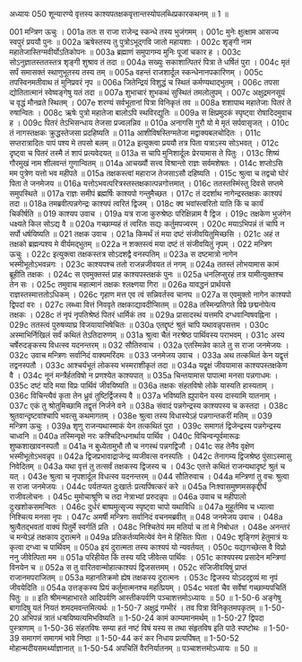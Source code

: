 अध्यायः 050
शून्यारण्ये वृत्तस्य काश्यपतक्षकवृत्तान्तस्योपलब्धिप्रकारकथनम् ॥ 1 ॥ 

001	मन्त्रिण ऊचुः । 
001a	ततः स राजा राजेन्द्र स्कन्धे तस्य भुजंगमम् ।
001c	मुनेः क्षुत्क्षाम आसज्य स्वपुरं प्रययौ पुनः ॥
002a	ऋषेस्तस्य तु पुत्रोऽभूद्गवि जातो महायशाः ।
002c	शृङ्गी नाम महातेजास्तिग्मवीर्योऽतिकोपनः ॥
003a	ब्रह्माणं समुपागम्य मुनिः पूजां चकार ह ।
003c	सोऽनुज्ञातस्ततस्तत्र शृङ्गी शुश्राव तं तदा ॥
004a	सख्युः सकाशात्पितरं पित्रा ते धर्षितं पुरा ।
004c	मृतं सर्पं समासक्तं स्थाणुभूतस्य तस्य तम् ॥
005a	वहन्तं राजशार्दूल स्कन्धेनानपकारिणम् ।
005c	तपस्विनमतीवाथ तं मुनिप्रवरं नृप ॥
006a	जितेन्द्रियं विशुद्धं च स्थितं कर्मण्यथाद्भुतम् ।
006c	तपसा द्योतितात्मानं स्वेष्वङ्गेषु यतं तदा ॥
007a	शुभाचारं शुभकथं सुस्थितं तमलोलुपम् ।
007c	अक्षुद्रमनसूयं च वृद्धं मौनव्रते स्थितम् । 
007e	शरण्यं सर्वभूतानां पित्रा विनिकृतं तव ॥ 
008a	शशापाथ महातेजाः पितरं ते रुषान्वितः ।
008c	ऋषेः पुत्रो महातेजा बालोऽपि स्थविरद्युतिः ॥
009a	स क्षिप्रमुदकं स्पृष्ट्वा रोषादिदमुवाच ह ।
009c	पितरं तेऽभिसन्धाय तेजसा प्रज्वलन्निव ॥
010a	अनागसि गुरौ यो मे मृतं सर्पवासृजत् ।
010c	तं नागस्तक्षकः क्रुद्धस्तेजसा प्रदहिष्यति ॥
011a	आशीविषस्तिग्मतेजा मद्वाक्यबलचोदितः ।
011c	सप्तरात्रादितः पापं पश्य मे तपसो बलम् ॥
012a	इत्युक्त्वा प्रययौ तत्र पिता यत्राऽस्य सोऽभवत् ।
012c	दृष्ट्वा च पितरं तस्मै तं शापं प्रत्यवेदयत् ॥
013a	स चापि मुनिशार्दूलः प्रेरयामास ते पितुः ।
013c	शिष्यं गौरमुखं नाम शीलवन्तं गुणान्वितम् ॥
014a	आचख्यौं सत्त्व विश्रान्तो राज्ञः सर्वमशेषतः ।
014c	शप्तोऽसि मम पुत्रेण यत्तो भव महीपते ॥
015a	तक्षकस्त्वां महाराज तेजसाऽसौ दहिष्यति ।
015c	श्रुत्वा च तद्वचो घोरं पिता ते जनमेजय ॥
016a	यत्तोऽभवत्परित्रस्तस्तक्षकात्पन्नगोत्तमात् ।
016c	ततस्तस्मिंस्तु दिवसे सप्तमे समुपस्थिते ॥
017a	राज्ञः समीपं ब्रह्मर्षिः काश्यपो गन्तुमैच्छत ।
017c	तं ददर्शाथ नागेन्द्रस्तक्षकः काश्यपं तदा ॥
018a	तमब्रवीत्पन्नगेन्द्रः काश्यपं त्वरितं द्विजम् ।
018c	क्व भवांस्त्वरितो याति किं च कार्यं चिकीर्षति ॥
019	काश्यप उवाच । 
019a	यत्र राजा कुरुश्रेष्ठः परिक्षिन्नाम वै द्विज ।
019c	तक्षकेण भुजंगेन धक्ष्यते किल सोऽद्य वै ॥
020a	गच्छाम्यहं तं त्वरितः सद्यः कर्तुमपज्वरम् ।
020c	मयाऽभिपन्नं तं चापि न सर्पो धर्षयिष्यति ॥
021	तक्षक उवाच । 
021a	किमर्थं तं मया दष्टं संजीवयितुमिच्छसि ।
021c	अहं त तक्षको ब्रह्मन्पश्य मे वीर्यमद्भुतम् ॥
022a	न शक्तस्त्वं मया दष्टं तं संजीवयितुं नृपम् । 
022	मन्त्रिण ऊचुः ।
022c	इत्युक्त्वा तक्षकस्तत्र सोऽदशद्वै वनस्पतिम् ॥ 
023a	स दष्टमात्रो नागेन भस्मीभूतोऽभवन्नगः ।
023c	काश्यपश्च ततो राजन्नजीवयत तं नगम् ॥
024a	ततस्तं लोभयामास कामं ब्रूहीति तक्षकः ।
024c	स एवमुक्तस्तं प्राह काश्यपस्तक्षकं पुनः ॥
025a	धनलिप्सुरहं तत्र यामीत्युक्तश्च तेन सः ।
025c	तमुवाच महात्मानं तक्षकः श्लक्ष्णया गिरा ॥
026a	यावद्धनं प्रार्थयसे राज्ञस्तस्मात्ततोऽधिकम् ।
026c	गृहाण मत्त एव त्वं सन्निवर्तस्व चानघ ॥
027a	स एवमुक्तो नागेन काश्यपो द्विपदां वरः ।
027c	लब्ध्वा वित्तं निववृते तक्षकाद्यावदीप्सितम् ॥
028a	तस्मिन्प्रतिगते विप्रे छद्मनोपेत्य तक्षकः ।
028c	तं नृपं नृपतिश्रेष्ठं पितरं धार्मिकं तव ॥
029a	प्रासादस्थं यत्तमपि दग्धवान्विषवह्निना ।
029c	ततस्त्वं पुरुषव्याघ्र विजयायाभिषेचितः ॥
030a	एतद्दृष्टं श्रुतं चापि यथावन्नृपसत्तम ।
030c	अस्माभिर्निखिलं सर्वं कथितं तेऽतिदारुणम् ॥
031a	श्रुत्वा चैतं नरश्रेष्ठ पार्थिवस्य पराभवम् ।
031c	अस्य चर्षेरुदङ्कस्य विधत्स्व यदनन्तरम् ॥
032	सौतिरुवाच । 
032a	एतस्मिन्नेव काले तु स राजा जनमेजयः ।
032c	उवाच मन्त्रिणः सर्वानिदं वाक्यमरिंदमः ॥
033	जनमेजय उवाच । 
033a	अथ तत्कथितं केन यद्वृत्तं तद्वनस्पतौ ।
033c	आश्चर्यभूतं लोकस्य भस्मराशीकृतं तदा ॥
034a	यद्वृक्षं जीवयामास काश्यपस्तक्षकेण वै ।
034c	नूनं मन्त्रैर्हतविषो न प्रणश्येत काश्यपात् ॥
035a	चिन्तयामास पापात्मा मनसा पन्नगाधमः ।
035c	दष्टं यदि मया विप्रः पार्थिवं जीवयिष्यति ॥
036a	तक्षकः संहतविषो लोके यास्यति हास्यताम् ।
036c	विचिन्त्यैवं कृता तेन ध्रुवं तुष्टिर्द्विजस्य वै ॥
037a	भविष्यति ह्युपायेन यस्य दास्यामि यातनाम् ।
037c	एकं तु श्रोतुमिच्छामि तद्वृत्तं निर्जने वने ॥
038a	संवादं पन्नगेन्द्रस्य काश्यपस्य च कस्तदा ।
038c	श्रुतवान्दृष्टवांश्चापि भवत्सु कथमागतम् । 
038e	श्रुत्वा तस्य विधास्येऽहं पन्नगान्तकरीं मतिम् ॥ 
039	मन्त्रिण ऊचुः । 
039a	शृणु राजन्यथास्माकं येन तत्कथितं पुरा ।
039c	समागतं द्विजेन्द्रस्य पन्नगेन्द्रस्य चाध्वनि ॥
040a	तस्मिन्वृक्षे नरः कश्चिदिन्धनार्थाय पार्थिव ।
040c	विचिन्वन्पूर्वमारूढः शुष्कशाखावनस्पतौ ॥
041a	न बुध्येतामुभौ तौ च नगस्थं पन्नगद्विजौ ।
041c	सह तेनैव वृक्षेण भस्मीभूतोऽभवन्नृप ॥
042a	द्विजप्रभावाद्राजेन्द्र व्यजीवत्स वनस्पतिः ।
042c	तेनागम्य द्विजश्रेष्ठ पुंसाऽस्मासु निवेदितम् ॥
043a	यथा वृत्तं तु तत्सर्वं तक्षकस्य द्विजस्य च ।
043c	एतत्ते कथितं राजन्यथादृष्टं श्रुतं च यत् । 
043e	श्रुत्वा च नृपशार्दूल विधत्स्व यदनन्तरम् ॥ 
044	सौतिरुवाच । 
044a	मन्त्रिणां तु वचः श्रुत्वा स राजा जनमेजयः ।
044c	पर्यतप्यत दुःखार्तः प्रत्यपिंषत्करं करे ॥
045a	निःश्वासमुष्णमसकृद्दीर्घं राजीवलोचनः ।
045c	मुमोचाश्रूणि च तदा नेत्राभ्यां प्ररुदन्नृपः ॥
046a	उवाच च महीपालो दुःखशोकसमन्वितः ।
046c	दुर्धरं बाष्पमुत्सृज्य स्पृष्ट्वा चापो यथाविधि ॥
047a	मुहूर्तमिव च ध्यात्वा निश्चित्य मनसा नृपः ।
047c	अमर्षी मन्त्रिणः सर्वानिदं वचनमब्रवीत् ॥
048	जनमेजय उवाच । 
048a	श्रुत्वैतद्भवतां वाक्यं पितुर्मे स्वर्गतिं प्रति ।
048c	निश्चितेयं मम मतिर्या च तां मे निबोधत । 
048e	अनन्तरं च मन्येऽहं तक्षकाय दुरात्मने ॥ 
049a	प्रतिकर्तव्यमित्येवं येन मे हिंसितः पिता ।
049c	शृङ्गिणं हेतुमात्रं यः कृत्वा दग्ध्वा च पार्थिवम् ॥
050a	इयं दुरात्मता तस्य काश्यपं यो न्यवर्तयत् ।
050c	यद्यागच्छेत्स वै विप्रो ननु जीवेत्पिता मम ॥
051a	परिहीयेत किं तस्य यदि जीवेत्स पार्थिवः ।
051c	काश्यपस्य प्रसादेन मन्त्रिणां विनयेन च ॥
052a	स तु वारितवान्मोहात्काश्यपं द्विजसत्तमम् ।
052c	संजिजीवयिषुं प्राप्तं राजानमपराजितम् ॥
053a	महानतिक्रमो ह्येष तक्षकस्य दुरात्मनः ।
053c	द्विजस्य योऽददद्द्रव्यं मा नृपं जीवयेदिति ॥
054a	उत्तङ्कस्य प्रियं कर्तुमात्मनश्च महत्प्रियम् ।
054c	भवतां चैव सर्वेषां गच्छाम्यपचितिं पितुः ॥ ॥
इति श्रीमन्महाभारते आदिपर्वणि आस्तीकपर्वणि पञ्चाशत्तमोऽध्यायः ॥ 50 ॥ 
1-50-6 अङ्गेषु बागादिषु यतं नियतं शमदमवन्तमित्यर्थः ॥ 1-50-7 अक्षुद्रं गम्भीरं । तव पित्रा विनिकृतमपकृतम् ॥ 1-50-20 अभिपन्नं त्रातं धऱ्षयिष्यत्यमिभविष्यति ॥ 1-50-24 कामं काम्यमानमर्थम् ॥ 1-50-27 द्विपदा पुस्त्राणाम् ॥ 1-50-36 संहतविषः सम्या हतं नष्टं विषं यस्य स तथा संहृतविष इति पाठे स्पष्टोथः ॥ 1-50-39 समागणं समागमं भावे निष्ठा ॥ 1-50-44 करं कर निधाय प्रत्यपिंषत् ॥ 1-50-52 मोहान्मदीयसमर्थ्याज्ञानात् ॥ 1-50-54 अपचितिं वैरनिर्यातनम् ॥ पञ्चाशत्तमोऽध्यायः ॥ 50 ॥
